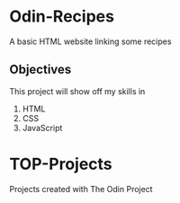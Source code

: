 # Odin-Recipes

A basic HTML website linking some recipes 

## Objectives
This project will show off my skills in 
1. HTML
2. CSS
3. JavaScript
# TOP-Projects
Projects created with The Odin Project
